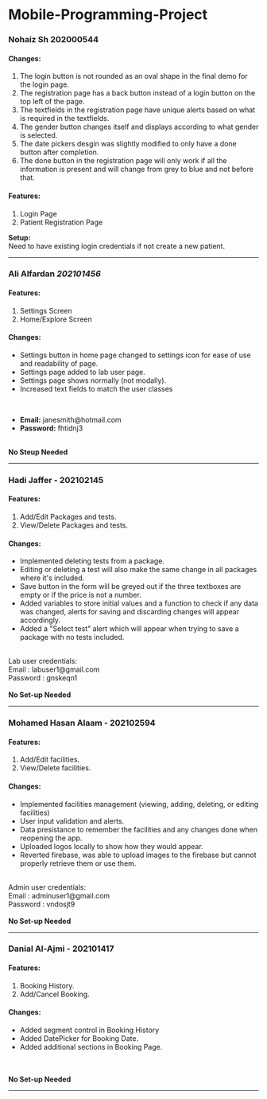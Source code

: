 # Mobile-Programming-Project
 
<h3>Nohaiz Sh 202000544 </h3> 
<h4>Changes:</h4>
<ol>
<li>The login button is not rounded as an oval shape in the final demo for the login page.</li>
<li>The registration page has a back button instead of a login button on the top left of the page.</li>
<li>The textfields in the registration page have unique alerts based on what is required in the textfields.</li>
<li>The gender button changes itself and displays according to what gender is selected.</li>
<li>The date pickers desgin was slightly modified to only have a done button after completion.</li>
<li>The done button in the registration page will only work if all the information is present and will change from grey to blue and not before that.</li>
</ol>
<h4>Features:</h4>
<ol>
<li>Login Page</li>
<li>Patient Registration Page</li>
</ol>
<b>Setup:</b>
<br>
Need to have existing login credentials if not create a new patient. 

<hr></hr>

<h3>Ali Alfardan <i>202101456</i></h3>
<h4>Features:</h4>
<ol>
<li>Settings Screen</li>
<li>Home/Explore Screen</li>
</ol>
<h4>Changes:</h4>
<ul>
<li>Settings button in home page changed to settings icon for ease of use and readability of page.</li>
<li>Settings page added to lab user page.</li>
<li>Settings page shows normally (not modally).</li>
<li>Increased text fields to match the user classes</li>
</ul>
<br>
<ul>
 <li><b>Email:</b> janesmith@hotmail.com</li>
 <li><b>Password:</b> fhtidnj3</li>
</ul>
<br>
<b>No Steup Needed</b>

<hr>
<h3>Hadi Jaffer - 202102145</h3>
<h4>Features:</h4>
<ol>
<li>Add/Edit Packages and tests.</li>
<li>View/Delete Packages and tests.</li>
</ol>
<h4>Changes:</h4>
<ul>
<li>Implemented deleting tests from a package.</li>
<li>Editing or deleting a test will also make the same change in all packages where it's included.</li>
<li>Save button in the form will be greyed out if the three textboxes are empty or if the price is not a number.</li>
<li>Added variables to store initial values and a function to check if any data was changed, alerts for saving and discarding changes will appear accordingly.</li>
<li>Added a "Select test" alert which will appear when trying to save a package with no tests included.</li>
</ul>
<br>
Lab user credentials:<br>
Email : labuser1@gmail.com<br>
Password : gnskeqn1<br>
<br>
<b>No Set-up Needed</b>

<hr>

<h3>Mohamed Hasan Alaam - 202102594</h3>
<h4>Features:</h4>
<ol>
<li>Add/Edit facilities.</li>
<li>View/Delete facilities.</li>
</ol>
<h4>Changes:</h4>
<ul>
<li>Implemented facilities management (viewing, adding, deleting, or editing facilities)</li>
<li>User input validation and alerts.</li>
<li>Data presistance to remember the facilities and any changes done when reopening the app.</li>
<li>Uploaded logos locally to show how they would appear.</li>
<li>Reverted firebase, was able to upload images to the firebase but cannot properly retrieve them or use them.</li>
</ul>
<br>
Admin user credentials:<br>
Email : adminuser1@gmail.com<br>
Password : vndosjt9<br>
<br>
<b>No Set-up Needed</b>

<hr>

<h3>Danial Al-Ajmi - 202101417</h3>
<h4>Features:</h4>
<ol>
<li>Booking History.</li>
<li>Add/Cancel Booking.</li>
</ol>
<h4>Changes:</h4>
<ul>
<li>Added segment control in Booking History</li>
<li> Added DatePicker for Booking Date.</li>
<li>Added additional sections in Booking Page.</li>
</ul>
<br>

<br>
<b>No Set-up Needed</b>

<hr>

